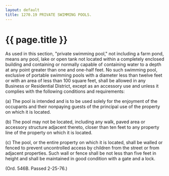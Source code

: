 ```yaml
---
layout: default 
title: 1270.19 PRIVATE SWIMMING POOLS.
---
```


{{ page.title }}
================

As used in this section, "private swimming pool," not including a farm
pond, means any pool, lake or open tank not located within a completely
enclosed building and containing or normally capable of containing water
to a depth at any point greater than one and one-half feet. No such
swimming pool, exclusive of portable swimming pools with a diameter less
than twelve feet or with an area of less than 100 square feet, shall be
allowed in any Business or Residential District, except as an accessory
use and unless it complies with the following conditions and
requirements:

​(a) The pool is intended and is to be used solely for the enjoyment of
the occupants and their nonpaying guests of the principal use of the
property on which it is located.

​(b) The pool may not be located, including any walk, paved area or
accessory structure adjacent thereto, closer than ten feet to any
property line of the property on which it is located.

​(c) The pool, or the entire property on which it is located, shall be
walled or fenced to prevent uncontrolled access by children from the
street or from adjacent properties. Such wall or fence shall be not less
than five feet in height and shall be maintained in good condition with
a gate and a lock.

(Ord. 546B. Passed 2-25-76.)
